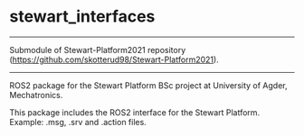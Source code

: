 # stewart_interfaces
***********************************************************************************************

Submodule of Stewart-Platform2021 repository (https://github.com/skotterud98/Stewart-Platform2021).

***********************************************************************************************
ROS2 package for the Stewart Platform BSc project at University of Agder, Mechatronics.

This package includes the ROS2 interface for the Stewart Platform. Example: .msg, .srv and .action files.
